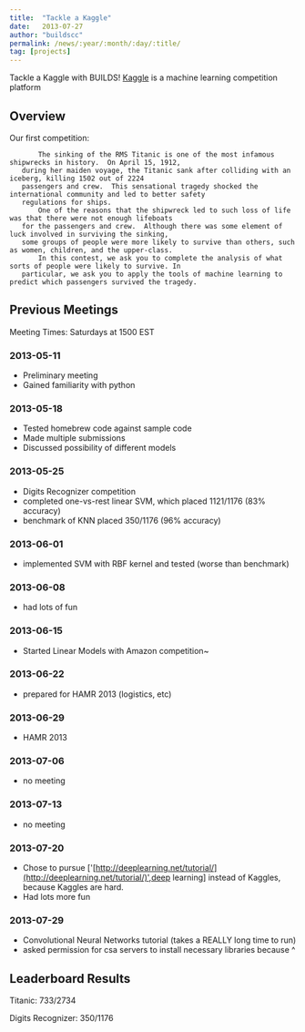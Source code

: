 ```yaml
---
title:  "Tackle a Kaggle"
date:   2013-07-27
author: "buildscc"
permalink: /news/:year/:month/:day/:title/
tag: [projects]
---
```


Tackle a Kaggle with BUILDS! [Kaggle](https://www.kaggle.com/about) is a machine learning competition platform

## Overview

Our first competition:

```
       The sinking of the RMS Titanic is one of the most infamous shipwrecks in history.  On April 15, 1912, 
   during her maiden voyage, the Titanic sank after colliding with an iceberg, killing 1502 out of 2224 
   passengers and crew.  This sensational tragedy shocked the international community and led to better safety 
   regulations for ships.
       One of the reasons that the shipwreck led to such loss of life was that there were not enough lifeboats 
   for the passengers and crew.  Although there was some element of luck involved in surviving the sinking, 
   some groups of people were more likely to survive than others, such as women, children, and the upper-class.
       In this contest, we ask you to complete the analysis of what sorts of people were likely to survive. In
   particular, we ask you to apply the tools of machine learning to predict which passengers survived the tragedy.
```

## Previous Meetings

Meeting Times: Saturdays at 1500 EST

### 2013-05-11
- Preliminary meeting
- Gained familiarity with python

### 2013-05-18
- Tested homebrew code against sample code
- Made multiple submissions
- Discussed possibility of different models

### 2013-05-25
- Digits Recognizer competition
- completed one-vs-rest linear SVM, which placed 1121/1176 (83% accuracy)
- benchmark of KNN placed 350/1176 (96% accuracy)

### 2013-06-01

- implemented SVM with RBF kernel and tested (worse than benchmark)

### 2013-06-08
- had lots of fun

### 2013-06-15
- Started Linear Models with Amazon competition~

### 2013-06-22
- prepared for HAMR 2013 (logistics, etc)

### 2013-06-29
- HAMR 2013

### 2013-07-06
- no meeting

### 2013-07-13
- no meeting

### 2013-07-20
- Chose to pursue ['[http://deeplearning.net/tutorial/](http://deeplearning.net/tutorial/)',deep learning] instead of Kaggles, because Kaggles are hard.
- Had lots more fun

### 2013-07-29
- Convolutional Neural Networks tutorial (takes a REALLY long time to run)
- asked permission for csa servers to install necessary libraries because ^

## Leaderboard Results

Titanic: 733/2734

Digits Recognizer: 350/1176